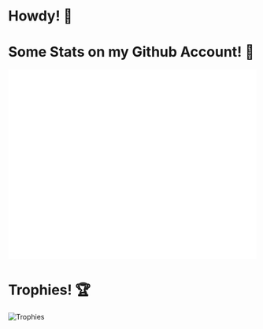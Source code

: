 # Howdy! 👋

# Some Stats on my Github Account! 🥇
![Metrics](/github-metrics.svg)

# Trophies! 🏆
![Trophies](https://github-profile-trophy.vercel.app/?username=adamd115114&theme=onedark&column=4&margin-w=15&margin-h=15
)



